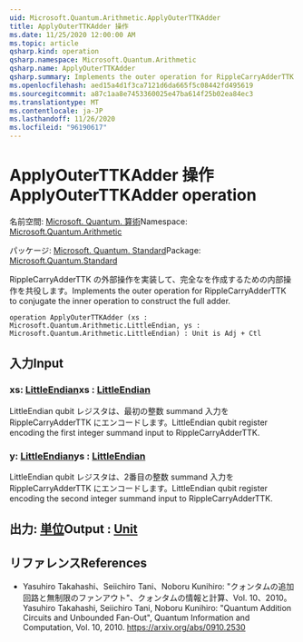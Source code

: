 ```yaml
---
uid: Microsoft.Quantum.Arithmetic.ApplyOuterTTKAdder
title: ApplyOuterTTKAdder 操作
ms.date: 11/25/2020 12:00:00 AM
ms.topic: article
qsharp.kind: operation
qsharp.namespace: Microsoft.Quantum.Arithmetic
qsharp.name: ApplyOuterTTKAdder
qsharp.summary: Implements the outer operation for RippleCarryAdderTTK to conjugate the inner operation to construct the full adder.
ms.openlocfilehash: aed15a4d1f3ca7121d6da665f5c08442fd495619
ms.sourcegitcommit: a87c1aa8e7453360025e47ba614f25b02ea84ec3
ms.translationtype: MT
ms.contentlocale: ja-JP
ms.lasthandoff: 11/26/2020
ms.locfileid: "96190617"
---
```

# <a name="applyouterttkadder-operation"></a><span data-ttu-id="77fd8-102">ApplyOuterTTKAdder 操作</span><span class="sxs-lookup"><span data-stu-id="77fd8-102">ApplyOuterTTKAdder operation</span></span>

<span data-ttu-id="77fd8-103">名前空間: [Microsoft. Quantum. 算術](xref:Microsoft.Quantum.Arithmetic)</span><span class="sxs-lookup"><span data-stu-id="77fd8-103">Namespace: [Microsoft.Quantum.Arithmetic](xref:Microsoft.Quantum.Arithmetic)</span></span>

<span data-ttu-id="77fd8-104">パッケージ: [Microsoft. Quantum. Standard](https://nuget.org/packages/Microsoft.Quantum.Standard)</span><span class="sxs-lookup"><span data-stu-id="77fd8-104">Package: [Microsoft.Quantum.Standard](https://nuget.org/packages/Microsoft.Quantum.Standard)</span></span>


<span data-ttu-id="77fd8-105">RippleCarryAdderTTK の外部操作を実装して、完全なを作成するための内部操作を共役します。</span><span class="sxs-lookup"><span data-stu-id="77fd8-105">Implements the outer operation for RippleCarryAdderTTK to conjugate the inner operation to construct the full adder.</span></span>

```qsharp
operation ApplyOuterTTKAdder (xs : Microsoft.Quantum.Arithmetic.LittleEndian, ys : Microsoft.Quantum.Arithmetic.LittleEndian) : Unit is Adj + Ctl
```


## <a name="input"></a><span data-ttu-id="77fd8-106">入力</span><span class="sxs-lookup"><span data-stu-id="77fd8-106">Input</span></span>

### <a name="xs--littleendian"></a><span data-ttu-id="77fd8-107">xs: [LittleEndian](xref:Microsoft.Quantum.Arithmetic.LittleEndian)</span><span class="sxs-lookup"><span data-stu-id="77fd8-107">xs : [LittleEndian](xref:Microsoft.Quantum.Arithmetic.LittleEndian)</span></span>

<span data-ttu-id="77fd8-108">LittleEndian qubit レジスタは、最初の整数 summand 入力を RippleCarryAdderTTK にエンコードします。</span><span class="sxs-lookup"><span data-stu-id="77fd8-108">LittleEndian qubit register encoding the first integer summand input to RippleCarryAdderTTK.</span></span>


### <a name="ys--littleendian"></a><span data-ttu-id="77fd8-109">y: [LittleEndian](xref:Microsoft.Quantum.Arithmetic.LittleEndian)</span><span class="sxs-lookup"><span data-stu-id="77fd8-109">ys : [LittleEndian](xref:Microsoft.Quantum.Arithmetic.LittleEndian)</span></span>

<span data-ttu-id="77fd8-110">LittleEndian qubit レジスタは、2番目の整数 summand 入力を RippleCarryAdderTTK にエンコードします。</span><span class="sxs-lookup"><span data-stu-id="77fd8-110">LittleEndian qubit register encoding the second integer summand input to RippleCarryAdderTTK.</span></span>



## <a name="output--unit"></a><span data-ttu-id="77fd8-111">出力: [単位](xref:microsoft.quantum.lang-ref.unit)</span><span class="sxs-lookup"><span data-stu-id="77fd8-111">Output : [Unit](xref:microsoft.quantum.lang-ref.unit)</span></span>



## <a name="references"></a><span data-ttu-id="77fd8-112">リファレンス</span><span class="sxs-lookup"><span data-stu-id="77fd8-112">References</span></span>

- <span data-ttu-id="77fd8-113">Yasuhiro Takahashi、Seiichiro Tani、Noboru Kunihiro: "クォンタムの追加回路と無制限のファンアウト"、クォンタムの情報と計算、Vol. 10、2010。</span><span class="sxs-lookup"><span data-stu-id="77fd8-113">Yasuhiro Takahashi, Seiichiro Tani, Noboru Kunihiro: "Quantum Addition Circuits and Unbounded Fan-Out", Quantum Information and Computation, Vol. 10, 2010.</span></span>
  https://arxiv.org/abs/0910.2530